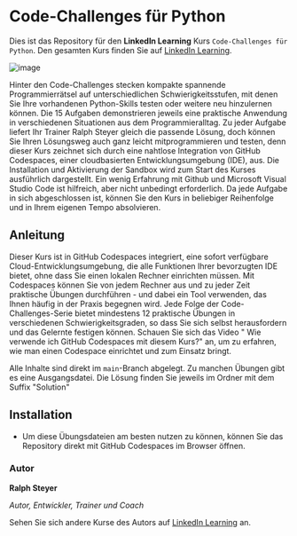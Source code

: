 # Code-Challenges für Python

Dies ist das Repository für den **LinkedIn Learning** Kurs `Code-Challenges für Python`. Den gesamten Kurs finden Sie auf [LinkedIn Learning][lil-course-url].

![image](https://user-images.githubusercontent.com/61017085/199519334-5d6c6bfe-54d7-4ad5-b650-0fa29d5aa371.png)

Hinter den Code-Challenges stecken kompakte spannende Programmierrätsel auf unterschiedlichen Schwierigkeitsstufen, mit denen Sie Ihre vorhandenen Python-Skills testen oder weitere neu hinzulernen können. Die 15 Aufgaben demonstrieren jeweils eine praktische Anwendung in verschiedenen Situationen aus dem Programmieralltag.
Zu jeder Aufgabe liefert Ihr Trainer Ralph Steyer gleich die passende Lösung, doch können Sie Ihren Lösungsweg auch ganz leicht mitprogrammieren und testen, denn dieser Kurs zeichnet sich durch eine nahtlose Integration von GitHub Codespaces, einer cloudbasierten Entwicklungsumgebung (IDE), aus.
Die Installation und Aktivierung der Sandbox wird zum Start des Kurses ausführlich dargestellt. Ein wenig Erfahrung mit Github und Microsoft Visual Studio Code ist hilfreich, aber nicht unbedingt erforderlich. Da jede Aufgabe in sich abgeschlossen ist, können Sie den Kurs in beliebiger Reihenfolge und in Ihrem eigenen Tempo absolvieren.

## Anleitung

Dieser Kurs ist in GitHub Codespaces integriert, eine sofort verfügbare Cloud-Entwicklungsumgebung, die alle Funktionen Ihrer bevorzugten IDE bietet, ohne dass Sie einen lokalen Rechner einrichten müssen. Mit Codespaces können Sie von jedem Rechner aus und zu jeder Zeit praktische Übungen durchführen - und dabei ein Tool verwenden, das Ihnen häufig in der Praxis begegnen wird. 
Jede Folge der Code-Challenges-Serie bietet mindestens 12 praktische Übungen in verschiedenen Schwierigkeitsgraden, so dass Sie sich selbst herausfordern und das Gelernte festigen können. Schauen Sie sich das Video " Wie verwende ich GitHub Codespaces mit diesem Kurs?" an, um zu erfahren, wie man einen Codespace einrichtet und zum Einsatz bringt.

Alle Inhalte sind direkt im `main`-Branch abgelegt. Zu manchen Übungen gibt es eine Ausgangsdatei. Die Lösung finden Sie jeweils im Ordner mit dem Suffix "Solution"

## Installation

* Um diese Übungsdateien am besten nutzen zu können, können Sie das Repository direkt mit GitHub Codespaces im Browser öffnen.

### Autor

**Ralph Steyer**

_Autor, Entwickler, Trainer und Coach_

Sehen Sie sich andere Kurse des Autors auf [LinkedIn Learning](https://www.linkedin.com/learning/instructors/ralph-steyer) an.

[0]: # (Replace these placeholder URLs with actual course URLs)
[lil-course-url]: https://www.linkedin.com/learning/code-challenges-fur-python
[lil-thumbnail-url]: https://cdn.lynda.com/course/2875095/2875095-1615224395432-16x9.jpg
